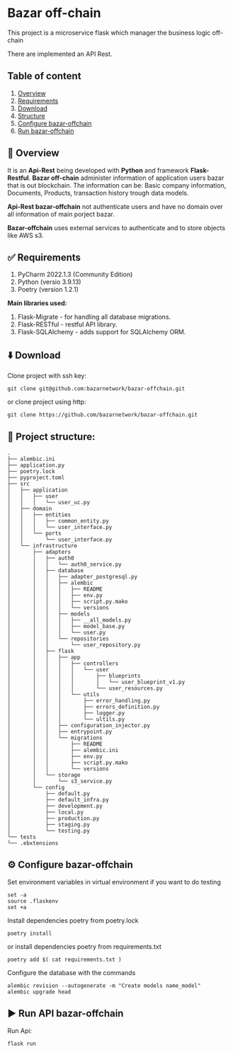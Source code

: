 # Bazar off-chain 

This project is a microservice flask which manager the business logic off-chain

There are implemented an API Rest.

## Table of content
1. [Overview](https://github.com/bazarnetwork/bazar-offchain/src/master/#Overview)  
2. [Requirements](https://github.com/bazarnetwork/bazar-offchain/src/master/#Requirements)
3. [Download](https://github.com/bazarnetwork/bazar-offchain/src/master/#Download)
4. [Structure](https://github.com/bazarnetwork/bazar-offchain/src/master/#Project_structure)
5. [Configure bazar-offchain](https://github.com/bazarnetwork/bazar-offchain/src/master/#Configure_bazar-offchain)
6. [Run bazar-offchain](https://github.com/bazarnetwork/bazar-offchain/src/master/#Run_bazar-offchain")

## 	📜 Overview

It is an **Api-Rest** being developed with **Python** and framework **Flask-Restful**. **Bazar off-chain** administer information of application users bazar that is out blockchain. The information can be: Basic company information, Documents, Products, transaction history trough data models.

**Api-Rest bazar-offchain** not authenticate users and have no domain over all information of main porject bazar.

**Bazar-offchain** uses external services to authenticate and to store objects like AWS s3. 


## ✅ Requirements

1. PyCharm 2022.1.3 (Community Edition)
2. Python (versio 3.9.13)
3. Poetry (version 1.2.1)

**Main libraries used:**
1. Flask-Migrate - for handling all database migrations.
2. Flask-RESTful - restful API library.
3. Flask-SQLAlchemy - adds support for SQLAlchemy ORM.


## ⬇️ Download
Clone project with ssh key:
```
git clone git@github.com:bazarnetwork/bazar-offchain.git
```
or clone project using http:
```
git clone https://github.com/bazarnetwork/bazar-offchain.git
```

## 📁 Project structure:
```
.
├── alembic.ini
├── application.py
├── poetry.lock
├── pyproject.toml
├── src
│   ├── application
│   │   ├── user
│   │   │   └── user_uc.py
│   ├── domain
│   │   ├── entities
│   │   │   ├── common_entity.py
│   │   │   └── user_interface.py
│   │   └── ports
│   │       └── user_interface.py
│   └── infrastructure
│       ├── adapters
│       │   ├── auth0
│       │   │   └── auth0_service.py
│       │   ├── database
│       │   │   ├── adapter_postgresql.py
│       │   │   ├── alembic
│       │   │   │   ├── README
│       │   │   │   ├── env.py
│       │   │   │   ├── script.py.mako
│       │   │   │   └── versions
│       │   │   ├── models
│       │   │   │   ├── __all_models.py
│       │   │   │   ├── model_base.py
│       │   │   │   └── user.py
│       │   │   └── repositories
│       │   │       └── user_repository.py
│       │   ├── flask
│       │   │   ├── app
│       │   │   │   ├── controllers
│       │   │   │   │   └── user
│       │   │   │   │       ├── blueprints
│       │   │   │   │       │   └── user_blueprint_v1.py
│       │   │   │   │       └── user_resources.py
│       │   │   │   └── utils
│       │   │   │       ├── error_handling.py
│       │   │   │       ├── errors_definition.py
│       │   │   │       ├── logger.py
│       │   │   │       └── ultils.py
│       │   │   ├── configuration_injector.py
│       │   │   ├── entrypoint.py
│       │   │   └── migrations
│       │   │       ├── README
│       │   │       ├── alembic.ini
│       │   │       ├── env.py
│       │   │       ├── script.py.mako
│       │   │       └── versions
│       │   └── storage
│       │       └── s3_service.py
│       └── config
│           ├── default.py
│           ├── default_infra.py
│           ├── development.py
│           ├── local.py
│           ├── production.py
│           ├── staging.py
│           └── testing.py
└── tests
└── .ebxtensions
```

## ⚙️ Configure bazar-offchain
Set environment variables in virtual environment if you want to do testing
```
set -a
source .flaskenv
set +a
```

Install dependencies poetry from poetry.lock
```
poetry install
```
or install dependencies poetry from requirements.txt
```
poetry add $( cat requirements.txt )
```

Configure the database with the commands
```
alembic revision --autogenerate -m "Create models name_model" 
alembic upgrade head  
```


## ▶️ Run API bazar-offchain
Run Api:

```
flask run
```